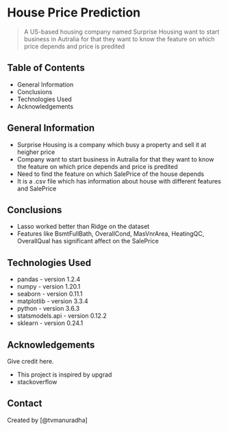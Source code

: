 # House Price Prediction
> A US-based housing company named Surprise Housing want to start business in Autralia for that they want to know the feature on which price depends and price is predited


## Table of Contents
* General Information
* Conclusions
* Technologies Used
* Acknowledgements 

## General Information
- Surprise Housing is a company which busy a property and sell it at heigher price
- Company want to  start business in Autralia for that they want to know the feature on which price depends and price is predited
- Need to find the feature on which SalePrice of the house depends
- It is a .csv file which has information about house with different features and SalePrice


## Conclusions
- Lasso worked better than Ridge on the dataset
- Features like BsmtFullBath, OverallCond, MasVnrArea, HeatingQC, OverallQual has significant affect on the SalePrice



## Technologies Used
- pandas - version 1.2.4
- numpy - version 1.20.1
- seaborn - version 0.11.1
- matplotlib - version 3.3.4
- python - version 3.6.3
- statsmodels.api - version 0.12.2
- sklearn - version 0.24.1


## Acknowledgements
Give credit here.
- This project is inspired by upgrad
- stackoverflow


## Contact
Created by [@tvmanuradha]


